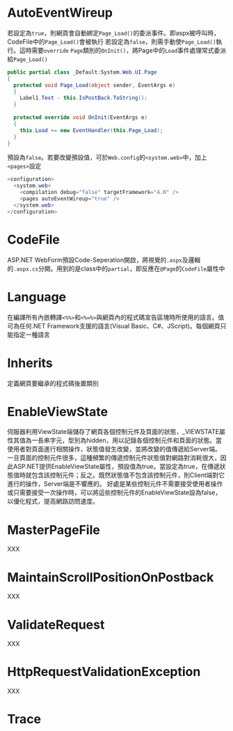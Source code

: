 # AutoEventWireup

若設定為`true`，則網頁會自動綁定`Page_Load()`的委派事件。即aspx被呼叫時，CodeFile中的`Page_Load()`會被執行
若設定為`false`，則需手動使`Page_Load()`執行。這時需要`override` `Page`類別的`OnInit()`，將Page中的`Load`事件處理常式委派給`Page_Load()`
```C#
public partial class _Default:System.Web.UI.Page
{
  protected void Page_Load(object sender, EventArgs e)
  {
    Label1.Text - this.IsPostBack.ToString();
  }
  
  protected override void OnInit(EventArgs e)
  {
    this.Load += new EventHandler(this.Page_Load);
  }
}
```
預設為`false`。若要改變預設值，可於`Web.config`的`<system.web>`中，加上`<pages>`設定
```C#
<configuration>
  <system.web>
    <compilation debug="false" targetFramework="4.0" />
    <pages autoEventWireup="true" />
  </system.web>
</configuration>
```

# CodeFile

ASP.NET WebForm預設Code-Seperation開啟，將視覺的`.aspx`及邏輯的`.aspx.cs`分開。用到的是class中的`partial`，即反應在`@Page`的`CodeFile`屬性中

# Language

在編譯所有內嵌轉譯`<%%>`和`<%=%>`與網頁內的程式碼宣告區塊時所使用的語言。值可為任何.NET Framework支援的語言(Visual Basic、C#、JScript)。每個網頁只能指定一種語言

# Inherits

定義網頁要繼承的程式碼後置類別

# EnableViewState

伺服器利用ViewState端儲存了網頁各個控制元件及頁面的狀態，_VIEWSTATE屬性其值為一長串字元，型別為hidden，用以記錄各個控制元件和頁面的狀態。當使用者對頁面進行相關操作，狀態值發生改變，並將改變的值傳遞給Server端。
一旦頁面的控制元件很多，這種頻繁的傳遞控制元件狀態值對網路對消耗很大，因此ASP.NET提供EnableViewState屬性，預設值為true。當設定為true，在傳遞狀態值時就包含該控制元件；反之。既然狀態值不包含該控制元件，則Client端對它進行的操作，Server端是不響應的。
好處是某些控制元件不需要接受使用者操作或只需要接受一次操作時，可以將這些控制元件的EnableViewState設為false，以優化程式，提高網路訪問速度。

# MasterPageFile

XXX

# MaintainScrollPositionOnPostback

XXX

# ValidateRequest

XXX

# HttpRequestValidationException

XXX

# Trace
